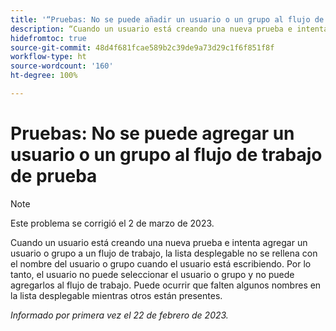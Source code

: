 ```yaml
---
title: '“Pruebas: No se puede añadir un usuario o un grupo al flujo de trabajo de prueba”'
description: “Cuando un usuario está creando una nueva prueba e intenta agregar un usuario o grupo a un flujo de trabajo, la lista desplegable no se rellena con el nombre del usuario o grupo cuando el usuario está escribiendo. Por lo tanto, el usuario no puede seleccionar el usuario o grupo y no puede agregarlos al flujo de trabajo. Puede ocurrir que falten algunos nombres en la lista desplegable mientras otros están presentes”.
hidefromtoc: true
source-git-commit: 48d4f681fcae589b2c39de9a73d29c1f6f851f8f
workflow-type: ht
source-wordcount: '160'
ht-degree: 100%

---
```



# Pruebas: No se puede agregar un usuario o un grupo al flujo de trabajo de prueba

>[!NOTE]
>
>Este problema se corrigió el 2 de marzo de 2023.

Cuando un usuario está creando una nueva prueba e intenta agregar un usuario o grupo a un flujo de trabajo, la lista desplegable no se rellena con el nombre del usuario o grupo cuando el usuario está escribiendo. Por lo tanto, el usuario no puede seleccionar el usuario o grupo y no puede agregarlos al flujo de trabajo. Puede ocurrir que falten algunos nombres en la lista desplegable mientras otros están presentes.

_Informado por primera vez el 22 de febrero de 2023._

